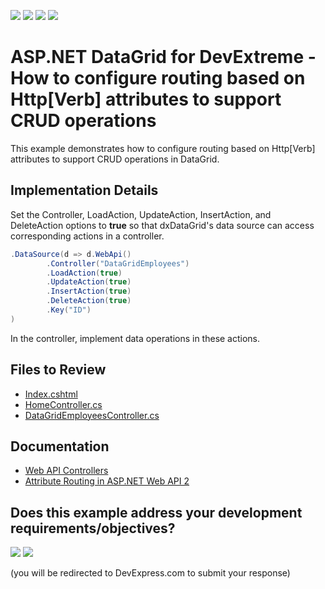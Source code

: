 <!-- default badges list -->
![](https://img.shields.io/endpoint?url=https://codecentral.devexpress.com/api/v1/VersionRange/230453554/19.2.5%2B)
[![](https://img.shields.io/badge/Open_in_DevExpress_Support_Center-FF7200?style=flat-square&logo=DevExpress&logoColor=white)](https://supportcenter.devexpress.com/ticket/details/T848628)
[![](https://img.shields.io/badge/📖_How_to_use_DevExpress_Examples-e9f6fc?style=flat-square)](https://docs.devexpress.com/GeneralInformation/403183)
[![](https://img.shields.io/badge/💬_Leave_Feedback-feecdd?style=flat-square)](#does-this-example-address-your-development-requirementsobjectives)
<!-- default badges end -->

# ASP.NET DataGrid for DevExtreme - How to configure routing based on Http[Verb] attributes to support CRUD operations

This example demonstrates how to configure routing based on Http[Verb] attributes to support CRUD operations in DataGrid.

## Implementation Details

Set the Controller, LoadAction, UpdateAction, InsertAction, and DeleteAction options to **true** so that dxDataGrid's data source can access corresponding actions in a controller.

```CS
.DataSource(d => d.WebApi()
        .Controller("DataGridEmployees")
        .LoadAction(true)
        .UpdateAction(true)
        .InsertAction(true)
        .DeleteAction(true)
        .Key("ID")
)
```

In the controller, implement data operations in these actions.

## Files to Review

- [Index.cshtml](./CS/SampleProject/SampleProject/Views/Home/Index.cshtml)
- [HomeController.cs](./CS/SampleProject/SampleProject/Controllers/HomeController.cs)
- [DataGridEmployeesController.cs](./CS/SampleProject/SampleProject/Controllers/DataGridEmployeesController.cs)

## Documentation

- [Web API Controllers](https://docs.devexpress.com/DevExtremeAspNetMvc/401315/concepts/bind-controls-to-data/controllers#web-api-controllers)
- [Attribute Routing in ASP.NET Web API 2](https://docs.microsoft.com/en-us/aspnet/web-api/overview/web-api-routing-and-actions/attribute-routing-in-web-api-2)
<!-- feedback -->
## Does this example address your development requirements/objectives?

[<img src="https://www.devexpress.com/support/examples/i/yes-button.svg"/>](https://www.devexpress.com/support/examples/survey.xml?utm_source=github&utm_campaign=devextreme-datagrid-configure-routing-based-on-http-verb-attributes-to-support-crud-asp.net-mvc&~~~was_helpful=yes) [<img src="https://www.devexpress.com/support/examples/i/no-button.svg"/>](https://www.devexpress.com/support/examples/survey.xml?utm_source=github&utm_campaign=devextreme-datagrid-configure-routing-based-on-http-verb-attributes-to-support-crud-asp.net-mvc&~~~was_helpful=no)

(you will be redirected to DevExpress.com to submit your response)
<!-- feedback end -->

